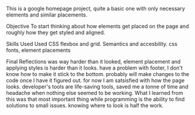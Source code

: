 This is a google homepage project, quite a basic one with only necessary elements
and similar placements. 

Objective
To start thinking about how elements get placed on the page and roughly how they get
styled and aligned. 

Skills Used
Used CSS flexbox and grid. 
Semantics and accesbility.
css fonts, element placements

Final Reflections
was way harder than it looked, element placement and applying styles is harder than it looks.
have a problem with footer, I don't know how to make it stick to the bottom. probably will make changes to the code once I have it figured out.
for now I am satsisfied with how the page looks.
developer's tools are life-saving tools, saved me a tonne of time and headache when nothing else seemed to be working.
What I learned from this was that most important thing while programming is the ability to find solutions to small issues.
knowing where to look is half the work.
